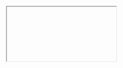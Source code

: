 <!--
 * @Descripttion: 
 * @version: 0.1
 * @Author: DK_Li
 * @Date: 2020-04-08 17:27:43
 * @LastEditors: DK_Li
 * @LastEditTime: 2020-04-08 17:33:38
 -->
<iframe>
<h1>qqqqqqqqqqqqqq</h1>
</iframe>